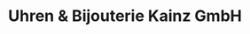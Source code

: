 ---
title: "Uhren & Bijouterie Kainz GmbH"
url: /basel/uhren-und-bijouterie-kainz-gmbh/
shop: Schmuck
---